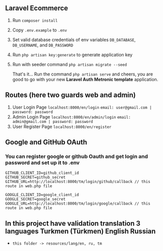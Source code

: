 


## Laravel Ecommerce

1. Run `composer install`

2. Copy `.env.example` to `.env`

3. Set valid database credentials of env variables `DB_DATABASE`, `DB_USERNAME`, and `DB_PASSWORD`

4. Run `php artisan key:generate` to generate application key

5. Run with seeder command `php artisan migrate --seed`

   

   That's it... Run the command `php artisan serve` and cheers, you are good to go with your new **Laravel Auth Metronic template** application.

## Routes (here two guards web and admin)


1. User Login Page `localhost:8000/en/login`  `email: user@gmail.com | password: password`
2. Admin Login Page `localhost:8000/en/admin/login` `email: admin@gmail.com | password: password`
3. User Register Page `localhost:8000/en/register`



## Google and GitHub OAuth 

### You can register google or github Oauth and get login and password and set up it to .env

	GITHUB_CLIENT_ID=github_client_id
	GITHUB_SECRET=github_secret 
	GITHUB_URL=http://localhost:8000/tm/login/github/callback // this route in web.php file  
	
	GOOGLE_CLIENT_ID=google_client_id
	GOOGLE_SECRET=google_secret 
	GOOGLE_URL=http://localhost:8000/tm/login/google/callback // this route in web.php file 


## In this project have validation translation 3 languages Turkmen (Türkmen) English Russian 

* `this folder -> resources/lang/en, ru, tm`
